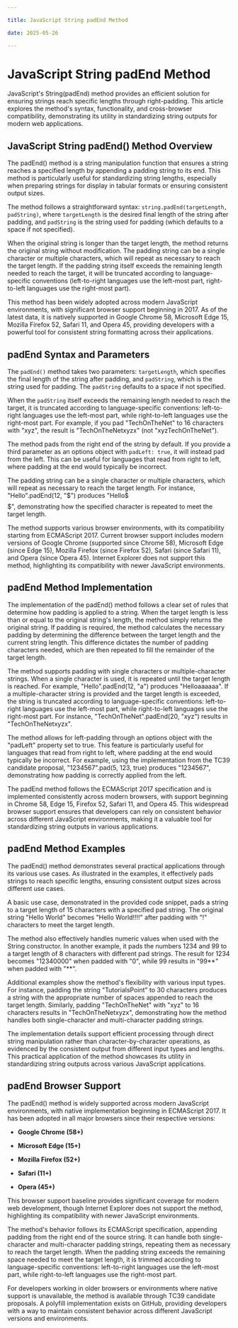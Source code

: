 ```yaml
---

title: JavaScript String padEnd Method

date: 2025-05-26

---
```



# JavaScript String padEnd Method

JavaScript's String(padEnd) method provides an efficient solution for ensuring strings reach specific lengths through right-padding. This article explores the method's syntax, functionality, and cross-browser compatibility, demonstrating its utility in standardizing string outputs for modern web applications.


## JavaScript String padEnd() Method Overview

The padEnd() method is a string manipulation function that ensures a string reaches a specified length by appending a padding string to its end. This method is particularly useful for standardizing string lengths, especially when preparing strings for display in tabular formats or ensuring consistent output sizes.

The method follows a straightforward syntax: `string.padEnd(targetLength, padString)`, where `targetLength` is the desired final length of the string after padding, and `padString` is the string used for padding (which defaults to a space if not specified).

When the original string is longer than the target length, the method returns the original string without modification. The padding string can be a single character or multiple characters, which will repeat as necessary to reach the target length. If the padding string itself exceeds the remaining length needed to reach the target, it will be truncated according to language-specific conventions (left-to-right languages use the left-most part, right-to-left languages use the right-most part).

This method has been widely adopted across modern JavaScript environments, with significant browser support beginning in 2017. As of the latest data, it is natively supported in Google Chrome 58, Microsoft Edge 15, Mozilla Firefox 52, Safari 11, and Opera 45, providing developers with a powerful tool for consistent string formatting across their applications.


## padEnd Syntax and Parameters

The `padEnd()` method takes two parameters: `targetLength`, which specifies the final length of the string after padding, and `padString`, which is the string used for padding. The `padString` defaults to a space if not specified.

When the `padString` itself exceeds the remaining length needed to reach the target, it is truncated according to language-specific conventions: left-to-right languages use the left-most part, while right-to-left languages use the right-most part. For example, if you pad "TechOnTheNet" to 16 characters with "xyz", the result is "TechOnTheNetxyzx" (not "xyzTechOnTheNet").

The method pads from the right end of the string by default. If you provide a third parameter as an options object with `padLeft: true`, it will instead pad from the left. This can be useful for languages that read from right to left, where padding at the end would typically be incorrect.

The padding string can be a single character or multiple characters, which will repeat as necessary to reach the target length. For instance, "Hello".padEnd(12, "$") produces "Hello$$$$$$", demonstrating how the specified character is repeated to meet the target length.

The method supports various browser environments, with its compatibility starting from ECMAScript 2017. Current browser support includes modern versions of Google Chrome (supported since Chrome 58), Microsoft Edge (since Edge 15), Mozilla Firefox (since Firefox 52), Safari (since Safari 11), and Opera (since Opera 45). Internet Explorer does not support this method, highlighting its compatibility with newer JavaScript environments.


## padEnd Method Implementation

The implementation of the padEnd() method follows a clear set of rules that determine how padding is applied to a string. When the target length is less than or equal to the original string's length, the method simply returns the original string. If padding is required, the method calculates the necessary padding by determining the difference between the target length and the current string length. This difference dictates the number of padding characters needed, which are then repeated to fill the remainder of the target length.

The method supports padding with single characters or multiple-character strings. When a single character is used, it is repeated until the target length is reached. For example, "Hello".padEnd(12, "a") produces "Helloaaaaaa". If a multiple-character string is provided and the target length is exceeded, the string is truncated according to language-specific conventions: left-to-right languages use the left-most part, while right-to-left languages use the right-most part. For instance, "TechOnTheNet".padEnd(20, "xyz") results in "TechOnTheNetxyzx".

The method allows for left-padding through an options object with the "padLeft" property set to true. This feature is particularly useful for languages that read from right to left, where padding at the end would typically be incorrect. For example, using the implementation from the TC39 candidate proposal, "1234567".pad(5, 123, true) produces "1234567", demonstrating how padding is correctly applied from the left.

The padEnd method follows the ECMAScript 2017 specification and is implemented consistently across modern browsers, with support beginning in Chrome 58, Edge 15, Firefox 52, Safari 11, and Opera 45. This widespread browser support ensures that developers can rely on consistent behavior across different JavaScript environments, making it a valuable tool for standardizing string outputs in various applications.


## padEnd Method Examples

The padEnd() method demonstrates several practical applications through its various use cases. As illustrated in the examples, it effectively pads strings to reach specific lengths, ensuring consistent output sizes across different use cases.

A basic use case, demonstrated in the provided code snippet, pads a string to a target length of 15 characters with a specified pad string. The original string "Hello World" becomes "Hello World!!!!" after padding with "!" characters to meet the target length.

The method also effectively handles numeric values when used with the String constructor. In another example, it pads the numbers 1234 and 99 to a target length of 8 characters with different pad strings. The result for 1234 becomes "12340000" when padded with "0", while 99 results in "99**" when padded with "**".

Additional examples show the method's flexibility with various input types. For instance, padding the string "TutorialsPoint" to 30 characters produces a string with the appropriate number of spaces appended to reach the target length. Similarly, padding "TechOnTheNet" with "xyz" to 16 characters results in "TechOnTheNetxyzx", demonstrating how the method handles both single-character and multi-character padding strings.

The implementation details support efficient processing through direct string manipulation rather than character-by-character operations, as evidenced by the consistent output from different input types and lengths. This practical application of the method showcases its utility in standardizing string outputs across various JavaScript applications.


## padEnd Browser Support

The padEnd() method is widely supported across modern JavaScript environments, with native implementation beginning in ECMAScript 2017. It has been adopted in all major browsers since their respective versions:

- **Google Chrome (58+)**

- **Microsoft Edge (15+)**

- **Mozilla Firefox (52+)**

- **Safari (11+)**

- **Opera (45+)**

This browser support baseline provides significant coverage for modern web development, though Internet Explorer does not support the method, highlighting its compatibility with newer JavaScript environments.

The method's behavior follows its ECMAScript specification, appending padding from the right end of the source string. It can handle both single-character and multi-character padding strings, repeating them as necessary to reach the target length. When the padding string exceeds the remaining space needed to meet the target length, it is trimmed according to language-specific conventions: left-to-right languages use the left-most part, while right-to-left languages use the right-most part.

For developers working in older browsers or environments where native support is unavailable, the method is available through TC39 candidate proposals. A polyfill implementation exists on GitHub, providing developers with a way to maintain consistent behavior across different JavaScript versions and environments.

